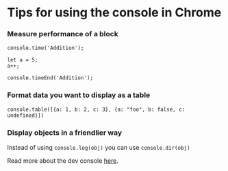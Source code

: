 # Tips for using the console in Chrome

### Measure performance of a block
```
console.time('Addition');

let a = 5;
a++;

console.timeEnd('Addition');
```

### Format data you want to display as a table

```
console.table([{a: 1, b: 2, c: 3}, {a: "foo", b: false, c: undefined}])
```

### Display objects in a friendlier way

Instead of using ```console.log(obj)``` you can use ```console.dir(obj)```

Read more about the dev console [here](https://developer.chrome.com/devtools/docs/tips-and-tricks).

